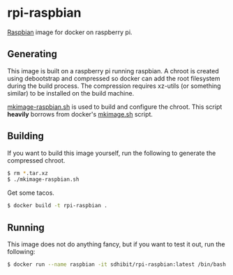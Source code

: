 rpi-raspbian
===================

[Raspbian](http://www.raspbian.org/) image for docker on raspberry pi.


Generating
----------

This image is built on a raspberry pi running raspbian. A chroot is created using debootstrap and compressed so docker can add the root filesystem during the build process. The compression requires xz-utils (or something similar) to be installed on the build machine.  

[mkimage-raspbian.sh](https://github.com/sdhibit/docker-rpi-raspbian/blob/master/mkimage-raspbian.sh) is used to build and configure the chroot. This script **heavily** borrows from docker's [mkimage.sh](https://github.com/docker/docker/blob/master/contrib/mkimage.sh) script.

Building
--------
If you want to build this image yourself, run the following to generate the compressed chroot.

```bash
$ rm *.tar.xz
$ ./mkimage-raspbian.sh
```
Get some tacos.
```bash
$ docker build -t rpi-raspbian .

```

Running
-------
This image does not do anything fancy, but if you want to test it out, run the following:

```bash
$ docker run --name raspbian -it sdhibit/rpi-raspbian:latest /bin/bash
```
